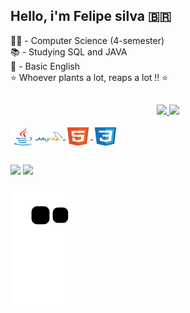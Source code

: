 ## Hello, i'm Felipe silva 🇧🇷

👨‍🎓 - Computer Science (4-semester) 
<br>📚 - Studying SQL and JAVA
<br>🧠 - Basic English
<br>⭐ Whoever plants a lot, reaps a lot !! ⭐

##
<div align="center">
  <a href="https://github.com/FelipeSilva-developer">
  <img height="170em" src="https://github-readme-stats.vercel.app/api?username=FelipeSilva-developer&show_icons=true&theme=dracula&include_all_commits=true&count_private=true"/>
  <img height="170em" src="https://github-readme-stats.vercel.app/api/top-langs/?username=FelipeSilva-developer&layout=compact&langs_count=7&theme=dracula"/>
</div>
<div style="display: inline_block"><br>
  <img align="center" alt="felipe-JAVA" height="30" width="40" src="https://github.com/devicons/devicon/blob/2ae2a900d2f041da66e950e4d48052658d850630/icons/java/java-original.svg">
  <img align="center" alt="felipe-SQL" height="30" width="40" src="https://github.com/devicons/devicon/blob/2ae2a900d2f041da66e950e4d48052658d850630/icons/mysql/mysql-original-wordmark.svg">
  <img align="center" alt="felipe-HTML" height="30" width="40" src="https://raw.githubusercontent.com/devicons/devicon/master/icons/html5/html5-original.svg">
  <img align="center" alt="felipe-CSS" height="30" width="40" src="https://raw.githubusercontent.com/devicons/devicon/master/icons/css3/css3-original.svg">
  </div>
  
  ##
  
  <div> 
  <a href = "mailto:Prolipe001@gmail.com"><img src="https://img.shields.io/badge/-Gmail-%23333?style=for-the-badge&logo=gmail&logoColor=white" target="_blank"></a>
  <a href = "https://www.linkedin.com/in/felipe-s-dev/" target="_blank"><img src="https://img.shields.io/badge/-LinkedIn-%230077B5?style=for-the-badge&logo=linkedin&logoColor=white" target="_blank"></a>  
  </div>
  
  ![Snake animation](https://github.com/FelipeSilva-developer/FelipeSilva/blob/output/github-contribution-grid-snake.svg)


